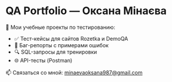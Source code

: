 # QA Portfolio — Оксана Мінаєва
🧠 Мои учебные проекты по тестированию:
- ✅ Тест-кейсы для сайтов Rozetka и DemoQA
- 🐞 Баг-репорты с примерами ошибок
- 🔍 SQL-запросы для тренировки
- 🌐 API-тесты (Postman)

📫 Связаться со мной: minaevaoksana987@gmail.com
